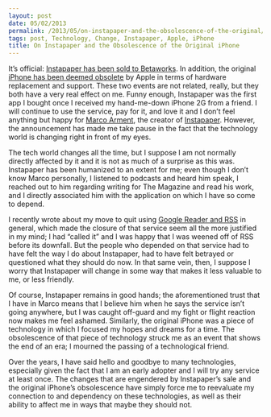 ```yaml
---
layout: post
date: 05/02/2013
permalink: /2013/05/on-instapaper-and-the-obsolescence-of-the-original/
tags: post, Technology, Change, Instapaper, Apple, iPhone
title: On Instapaper and the Obsolescence of the Original iPhone
---
```


<p>It&#8217;s official: <a href="http://www.marco.org/2013/04/25/instapaper-next-generation" title="The Next Generation of Instapaper - Marco.org">Instapaper has been sold to Betaworks</a>. In addition, the original <a href="http://9to5mac.com/2013/04/29/original-iphone-will-soon-reach-obsolete-status-in-apple-retail-stores/" title="Original iPhone Story - 9to5Mac">iPhone has been deemed obsolete</a> by Apple in terms of hardware replacement and support. These two events are not related, really, but they both have a very real effect on me. Funny enough, Instapaper was the first app I bought once I received my hand-me-down iPhone 2G from a friend. I will continue to use the service, pay for it, and love it and I don&#8217;t feel anything but happy for <a href="http://www.marco.org/about" title="About - Marco.org">Marco Arment</a>, the creator of <a href="http://instapaper.com" title="Instapaper Homepage">Instapaper</a>. However, the announcement has made me take pause in the fact that the technology world is changing right in front of my eyes.</p>

<p>The tech world changes all the time, but I suppose I am not normally directly affected by it and it is not as much of a surprise as this was. Instapaper has been humanized to an extent for me; even though I don&#8217;t know Marco personally, I listened to podcasts and heard him speak, I reached out to him regarding writing for The Magazine and read his work, and I directly associated him with the application on which I have so come to depend.</p>

<p>I recently wrote about my move to quit using <a href="/2013/01/staying-in-control-of-staying-up-to-date" title="Staying In Control Of Staying Up-to-date - Engineered Eloquence">Google Reader and RSS</a> in general, which made the closure of that service seem all the more justified in my mind; I had &#8220;called it&#8221; and I was happy that I was weened off of RSS before its downfall. But the people who depended on that service had to have felt the way I do about Instapaper, had to have felt betrayed or questioned what they should do now. In that same vein, then, I suppose I worry that Instapaper will change in some way that makes it less valuable to me, or less friendly. </p>

<p>Of course, Instapaper remains in good hands; the aforementioned trust that I have in Marco means that I believe him when he says the service isn&#8217;t going anywhere, but I was caught off-guard and my fight or flight reaction now makes me feel ashamed. Similarly, the original iPhone was a piece of technology in which I focused my hopes and dreams for a time. The obsolescence of that piece of technology struck me as an event that shows the end of an era; I mourned the passing of a technological friend.</p>

<p>Over the years, I have said hello and goodbye to many technologies, especially given the fact that I am an early adopter and I will try any service at least once. The changes that are engendered by Instapaper&#8217;s sale and the original iPhone&#8217;s obsolescence have simply force me to reevaluate my connection to and dependency on these technologies, as well as their ability to affect me in ways that maybe they should not.</p>